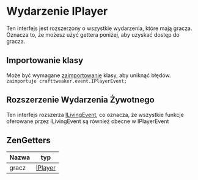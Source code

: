 # Wydarzenie IPlayer

Ten interfejs jest rozszerzony o wszystkie wydarzenia, które mają gracza.  
Oznacza to, że możesz użyć gettera poniżej, aby uzyskać dostęp do gracza.

## Importowanie klasy

Może być wymagane [zaimportowanie](/AdvancedFunctions/Import/) klasy, aby uniknąć błędów.  
`zaimportuje crafttweaker.event.IPlayerEvent;`

## Rozszerzenie Wydarzenia Żywotnego

Ten interfejs rozszerza [ILivingEvent](/Vanilla/Events/Events/ILivingEvent/), co oznacza, że wszystkie funkcje oferowane przez ILivingEvent są również obecne w IPlayerEvent

## ZenGetters

| Nazwa | typ                                  |
| ----- | ------------------------------------ |
| gracz | [IPlayer](/Vanilla/Players/IPlayer/) |